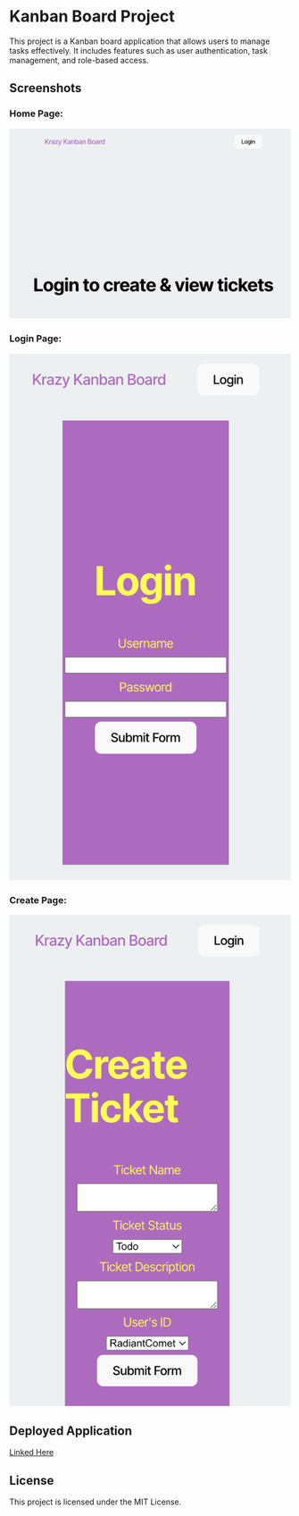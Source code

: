 # Kanban Board Project

This project is a Kanban board application that allows users to manage tasks effectively. It includes features such as user authentication, task management, and role-based access.

## Screenshots

### Home Page:

![Home Page](./Home.png)

### Login Page:
![Login Page](./Login.png)

### Create Page:
![Create Page](./Create.png)

## Deployed Application

[Linked Here]()

## **License**
This project is licensed under the MIT License. 


